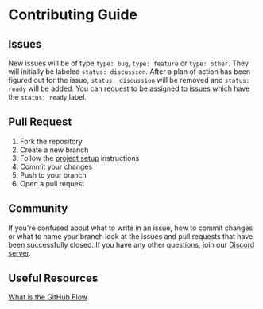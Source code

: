 # Contributing Guide

## Issues

New issues will be of type ```type: bug```, ```type: feature``` or ```type: other```. They will initially be labeled ```status: discussion```. After a plan of action has been figured out for the issue, ```status: discussion``` will be removed and ```status: ready``` will be added. You can request to be assigned to issues which have the ```status: ready``` label.

## Pull Request

1. Fork the repository
2. Create a new branch
3. Follow the [project setup](https://github.com/ayushmxn/auto-bot/blob/master/.github/DOCUMENTATION.md#project-setup) instructions
3. Commit your changes
4. Push to your branch
5. Open a pull request

## Community

If  you're confused about what to write in an issue, how to commit changes or what to name your branch look at the issues and pull requests that have been successfully closed. If you have any other questions, join our [Discord server](https://discord.gg/h8zfjrA).

## Useful Resources

[What is the GitHub Flow](https://guides.github.com/introduction/flow/).
